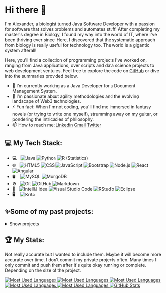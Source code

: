 # Hi there 👋
I'm Alexander, a biologist turned Java Software Developer with a passion for software that solves problems and automates stuff.
After completing my master's degree in Biology, I found my way into the world of IT, where I've been thriving ever since. Here, I discovered that the systematic approach from biology is really useful for technology too. The world is a gigantic system afterall!<br>

Here, you'll find a collection of programming projects I've worked on, ranging from Java applications, over scripts and data science projects to web development ventures. Feel free to explore the code on [GitHub](https://github.com/AlexandersProjects) or dive into the summaries provided below.

- 🔭 I’m currently working as a Java Developer for a Document Management System.
- 🌱 I’m passionate about agility methodologies and the evolving landscape of Web3 technologies.
- ⚡ Fun fact: When I'm not coding, you'll find me immersed in fantasy novels (or trying to write one myself), strumming away on my guitar, or pondering the intricacies of philosophy.
- 📫 How to reach me: [Linkedin](https://www.linkedin.com/in/alexanderblaschkosch%C3%A4nzer/) [Gmail](mailto:alexander.blaschko@gmail.com) [Twitter](https://twitter.com/ThePositiveBoy)
<!--- ![Twitter Follow](https://img.shields.io/twitter/follow/ThePositiveBoy?style=social) -->

## 💻 My Tech Stack:
<!-- [![Java, Git, JavaScript, HTML, CSS, SQL, Python, Next.js, Node.js, React, Angular](https://skillicons.dev/icons?i=java,git,js,html,css,py,next,nodejs,react,angular)](https://skillicons.dev) -->

- 💻 &nbsp;
  ![Java](https://img.shields.io/badge/-Java-333333?style=flat&logo=Java&logoColor=007396)
  ![Python](https://img.shields.io/badge/-Python-333333?style=flat&logo=python)
  ![R (Statistics)](https://img.shields.io/badge/-R-333333?style=flat&logo=R&logoColor=276DC3)
- 🌐 &nbsp;
  ![HTML5](https://img.shields.io/badge/-HTML5-333333?style=flat&logo=HTML5)
  ![CSS](https://img.shields.io/badge/-CSS-333333?style=flat&logo=CSS3&logoColor=1572B6)
  ![JavaScript](https://img.shields.io/badge/-JavaScript-333333?style=flat&logo=javascript)
  ![Bootstrap](https://img.shields.io/badge/-Bootstrap-333333?style=flat&logo=bootstrap&logoColor=563D7C)
  ![Node.js](https://img.shields.io/badge/-Node.js-333333?style=flat&logo=node.js)
  ![React](https://img.shields.io/badge/-React-333333?style=flat&logo=react)
  ![Angular](https://img.shields.io/badge/-Angular-333333?style=flat&logo=angular)
- 🛢 &nbsp;&nbsp;
  ![MySQL](https://img.shields.io/badge/-MySQL-333333?style=flat&logo=mysql)
  ![MongoDB](https://img.shields.io/badge/-MongoDB-333333?style=flat&logo=mongodb)
- ⚙️ &nbsp;
  ![Git](https://img.shields.io/badge/-Git-333333?style=flat&logo=git)
  ![GitHub](https://img.shields.io/badge/-GitHub-333333?style=flat&logo=github)
  ![Markdown](https://img.shields.io/badge/-Markdown-333333?style=flat&logo=markdown)
- 🔧 &nbsp;
  ![IntelliJ Idea](https://img.shields.io/badge/-Intellij%20Idea-333333?style=flat&logo=intellij-idea&logoColor=007ACC)
  ![Visual Studio Code](https://img.shields.io/badge/-Visual%20Studio%20Code-333333?style=flat&logo=visual-studio-code&logoColor=007ACC)
  ![RStudio](https://img.shields.io/badge/-RStudio-333333?style=flat&logo=rstudio)
  ![Eclipse](https://img.shields.io/badge/-Eclipse-333333?style=flat&logo=eclipse-ide&logoColor=2C2255)
- 🖥 &nbsp;&nbsp;
  ![Krita](https://img.shields.io/badge/-Krita-333333?style=flat&logo=krita)

## ✨Some of my past projects:
<!--🗄️ 🖇️ 📇 ✨ 🌟 -->
<details>
  <summary>Show projects</summary>

<!--Template for a new project:

### [Porjectname (Languages/More Languages)](link_to_project)
Description
<details>
  <summary>More details</summary>
  A bit longer description

#### Some screenshots from my application:
<img alt="YOUR-ALT-TEXT" src="YOUR-DEFAULT-IMAGE">
</details>

-->

<!-- Projects to add:

 -->


<!--Project: -->
### [Todolist (Javascript/node.js/express.js)](https://github.com/AlexandersProjects/todolist-v2)
My Todo List application with Javascript, node.js, and express.js.
<details>
  <summary>More details</summary>
  This is a Todo List application built with Node.js, Express, and MongoDB. It allows users to create, view, and delete tasks.

#### My application:

<img alt="My todolist-v2 Application" src="./images/my_todolist_app.png">
</details>

<!--Project: -->
### [Weather App (Node.js/React)](https://github.com/AlexandersProjects/WeatherProject)
This is my Weather application. 
<details>
  <summary>More details</summary>
  Get your own API-Key (it's for free), run the application (1. node install, 2. node ./app.js), and you can check the weather on your own website!

#### Some screenshots from my application:
  <img alt="A picture of my Weather App" src="./images/my_weather_app.png">
  <img alt="A picture the response of my Weather App" src="./images/my_weather_app_response.png">

</details>

<!--Project: -->
### [My FreeCodeCamp Responsive Web Design Projects (HTML/CSS)](https://github.com/AlexandersProjects/ResponsiveWebDesignProjects_FCC)
This was my first complete Web Design course.
<details>
  <summary>More details</summary>
I got my FreeCodeCamp Responsive Web Design Certificate!<br>
For this I went through the course (estimated 300 hours) and finished these 5 projects.

### This is my Certificate:
[<img src="./images/responsive_web_design_FCC_Certificate.jpg" width="600" height="450">](https://www.freecodecamp.org/certification/alexanders_coding_journey/responsive-web-design)

## And here are my creations:
### This is my Hulk Tribute page:
[<img src="./images/responsive_web_design_FCC_Tribute_page.jpg" width="500" height="600">](https://codepen.io/alexandersprojects/full/oNWqEOb)

### This is my Hulk-Fans Survey page:
[<img src="./images/responsive_web_design_FCC_Survey_page.jpg" width="450" height="550">](https://codepen.io/alexandersprojects/full/BaRrYem)

### This is my Hulk Landing page:
[<img src="./images/responsive_web_design_FCC_Landing_page.jpg" width="600" height="450">](https://codepen.io/alexandersprojects/full/abWYqgo)

### This is my Fake Technical Documentation:
[<img src="./images/responsive_web_design_FCC_Technical_documentation.jpg" width="450" height="450">](https://codepen.io/alexandersprojects/full/VwbXQJj)

### This is my Portfolio page:
[<img src="./images/responsive_web_design_FCC_portfolio.jpg" width="500" height="600">](https://codepen.io/alexandersprojects/pen/QWvmQXx)

<!--Project: -->
# [First CSS Trials (HTML/CSS)](https://github.com/AlexandersProjects/pancake_recipe_website/tree/main)
Here, I updated my trial website and made a CatPhotoApp with HTML and CSS.

## Example output:
<img src="./images/Pancake_recipe_website_CSS_update.jpg" width="450" height="700">
<img src="./images/CatPhotoApp.jpg" width="350" height="600">

<!--Project: -->
# [First website in HTML (HTML)](https://github.com/AlexandersProjects/pancake_recipe_website/tree/main)
This is my first HTML Website.
I created a simple pancake recipe and experimented with some HTML code.

## Example output:
<img src="./images/Pancake recipe website picture.jpg" width="450" height="700">
</details>

<!--Project: -->
### [ANOVA of tips (Python)](https://github.com/AlexandersProjects/ANOVA_python)
My ANOVA analysis with python of a freely available tips-dataset.
<details>
  <summary>More details</summary>
* Explored the data
  * Boxplots
  * QQ-plots
  * Histograms
  * Used different R libraries for data exploration
* Controlled the data for outliers
* Compared if the total bills are statistically significantly different per weekday.

## Hypothesis

H1: The weekday has an effect on the amount of the total bill.
(M[1] != M[2] != M[3] != M[4])

H0: The weekday has no effect on the amount of the total bill.
(M[1] = M[2] = M[3] = M[4])

## Conclusion
### ANOVA
The weekday has a significant influence on the total bill (F(3, 240) = 2.767 , p = 0.0424). 3.34 % of the spread of the total sum can be explained by the weekday. According to Cohen (1988) is the effect size of 0.186 a small effect.

### Post-hoc-Test
The Bonferroni Post-Hoc-Test shows that no groups can be generalized out of the weekday (all p > 0.05). Thursday (M=17.68, SD=7.89, N=62), Friday (M=17.15, SD=8.30, N=19), Saturday (M=20.44, SD=9.48, N=87) and Sunday (M=21.41, SD=8.83, N=76) are not significantly different.

It can be concluded that no independent groups can be formed that differ from each other. Hence, although the ANOVA was significant, the H0 is kept and H1 declined.

## Example output:
<img src="./images/anova_python_violin_plot.png" width="450" height="450">
<img src="./images/anova_python_mean_plot.png" width="450" height="450">

</details>


  <!--Project: -->
### [Statistical Exploration of tips (Python)](https://github.com/AlexandersProjects/stats_in_python)
My statistical exploration with python of a freely available tips-dataset.
<details>
  <summary>More details</summary>
* Explored the data
  * Boxplots
  * QQ-plots
  * Histograms
  * Used different Python libraries for data exploration
* Controlled the data for outliers
* Used Pearson to check if there is a correlation between the total bill and the tip
* Compared if man and woman give significantly different tips.

## Conclusion
### Pearson
The tip and the total bill correlate positively significant (r = 0.6757341, p < 2.2e-16, n = 244). Hence, it can be said the higher the total bill the higher the tip. 45.66 % of the spread of the whole variance can be explained through the tip and the total bill. According to Cohen (1992) is the effect size of 0.68 a strong effect. The H0 can be discarded.

### T-Test
There is no significant difference between the tip of women (M = 2.83, SD = 1.16, n = 87) and man (M = 3.09, SD = 1.49, n = 157), (t(242) = -1.3879, p= 0.1665, n=244)). According to Cohen (1992) is the effect size of 0.185 no effect. The H0 cannot be discarded.

## Example output:
<img src="./images/stats_in_python_histogram.png" width="450" height="450">
<img src="./images/stats_in_python_probability_plot.png" width="450" height="300">
</details>


  <!--Project: -->
### [Freedom Status ANOVA (R)](https://github.com/AlexandersProjects/freedom_comparison_worldwide)
My statistical exploration with python of a freely available freedom-status-dataset.
<details>
  <summary>More details</summary>
* Explored the data
  * Boxplots
  * QQ-plots
  * Histograms
  * Used different R libraries for data exploration
* Controlled the data for outliers
* Compared if the different Freedom status are statistically significantly different groups.

## Hypothesis

H1: There is a mean difference between degree of freedom and the relative GDP.
(FS[F] != FS[NF] != FS[PF])

H0: There is no mean difference between degree of freedom and the relative GDP.
(FS[F] = FS[NF] = FS[PF])

## Conclusion
### ANOVA
The degree of freedom has a signifikant influence on the relative GDP (F(2, 49.062) = 15.491 , p = 6.097e-06). 19.4 % of the variation in the relative GDP around the overall mean can be explained by the degree of freedom. The effect strength according to Cohen (1988) is f = 0.4907 and corresponds to a strong effect.

### Post-hoc-Test
The Tukey post-hoc-test shows, that two groups can be constructed according to degree of freedom (all p < .05): free (M = 27841401	, SD = 26632852, N = 56), and not-free (M = 12368148, SD = 18508685,N = 21) and partially-free (M = 6202767	, SD = 10345156, N=44) form the second group.

It can be concluded that two independent groups can be formed that differ from each other. Freedom is the most effective. H0 is declined, H1 accepted.

## Example output:
<img src="./images/freedom_qqplot.png" width="600" height="450">
<img src="./images/freedom_profilediagram.png" width="450" height="450">

</details>

<!--Project: -->
### [Handwritten digits recognition (Python)](https://github.com/AlexandersProjects/ml_number_recognition)
<details>
  <summary>More details</summary>
* Imported 20000 pictures
* Cleaned and reshaped the images
* Explored/ visualized the images
* Performed different prediction models:
  * Linear regression
  * Decision tree
  * Random Forest
  * Simple Neuronal Network
  * Try of convoluted Neuronal Network
* Tried different evaluation methods
  * Heatmap with errors
  * Loss over epochs
  * Accuracy

## Example output:
<img src="./images/digits_visualization.png" width="450" height="450">
<img src="./images/digits_error_heatmap.png" width="450" height="450">

</details>


  <!--Project: -->
### [Pokemon comparison (R)](https://github.com/AlexandersProjects/legendary_pokemon_comparison)
In this project, I compared the legendary pokemon in R.
<details>
  <summary>More details</summary>
* Explored the data
* Controlled the data
* Compared if legendary pokemon have statistically higher attack than non-legendary pokemon.

## Hypothesis

H0: The attack of legendary pokemon is lower or equal than of non-legendary pokemon.
(M[L] </= M[NL])

H1: The attack of legendary pokemon higher than of non-legendary pokemon.
(M[L] > M[NL])

## Conclusion
Legendary (M = 116.68, SD = 30.35, n = 65) pokemon have significantly higher attacks than non-legendary (M = 75.67, SD = 30.49, n = 735) pokemon (t(798) = -10.397, p = 2.513e-05, n= 798). Hence, the H0 can be discarded.
The effect-size is d = 3.438535 and is according to Cohen (1988) a very strong effect.

## Histrogram of pokemon attack:
<img src="./images/pokemon_histogram.png" width="600" height="450">

</details>


<!--Project: -->
### [Asteroid diameter prediction (Python)](https://github.com/AlexandersProjects/Asteroid_Diameter_Prediction)
In this project, I used machine learning for predicting asteroid diameter.
<details>
  <summary>More details</summary>
  * Cleaned the data
* Explored the data
* Performed different prediction models:
  * Linear regression
  * Polynomial regressions
  * Decision tree
  * Random Forest

## Example output:
<img src="./images/asteroids_decision%20tree.png" width="450" height="450">
<img src="./images/asteroids_Decision%20Tree_Error%20Curve.png" width="450" height="450">
</details>

<!--Project: -->
### [Overfitting example (Python)](https://github.com/AlexandersProjects/ueberanpassung_Beispiele)
Here, I created different regressions and compared them.
<details>
  <summary>More details</summary>
* Used pipelines
* Used convenience functions for calculations
* performed:
  * Linear regression
  * Quadratic regression
  * Cubic regression
* Made different plots

## Example output:
<img src="./images/lineare_regression_ueberanpassung_001.png" width="450" height="450">
<img src="./images/quadratische_regression_ueberanpassung_002.png" width="450" height="450">
<img src="./images/kubische_regression_ueberanpassung_003.png" width="450" height="450">
</details>

<!--Project: -->
### [Linear Regression (Python)](https://github.com/AlexandersProjects/linear_regressions)
Linear regressions are cool.
<details>
  <summary>More details</summary>
* performed:
  * linear regression
  * multiple linear regression
  * polynomial regression
  * exploratory Data analysis
* Made different plots

## Example output:
<img src="./images/linear_regression.png" width="450" height="450">

<img src="./images/seaborn_pairplot.png" width="800" height="800">
</details>

<!--Project: -->
### [SQL film festival database](https://github.com/AlexandersProjects/SQL_Filmfestival_Database)
<details>
  <summary>More details</summary>
  
* I constructed a database from scratch
* I created all necessary tables
* I made all the necessary connections and indices
* I created views, procedures and triggers
* I made useful table and scalar functions

## The created database:
<img src="./images/film_festival_database_diagram.jpg" width="1200" height="600">
</details>


<!--Project: -->
### [Height and weight Dataset with OOP (Python)](https://github.com/CrazyShaddy/height_weight_analysis_and_prediction)
<details>
  <summary>More details</summary>
  
* I scraped data from a website
* I explored the data
* I included everything in objects (OOP)
* I retained graphs from my classes
  * Sub plots
  * Regression line
* I made my first small prediction

## Created output:
<img src="./images/linear_reg_1.png" width="450" height="450">
<img src="./images/subplot_1.png" width="600" height="600">
<img src="./images/prediction_output.png" width="600" height="600">

</details>

<!--Project: -->
### [Exploratory Data Analysis (Python)](https://github.com/CrazyShaddy/Exploratory-Data-Analysis)
<details>
  <summary>More details</summary>
* I explored data from an online database
* I extracted different dataframes
* I merged important dataframes
* I made
  * Bar charts
  * Pie chart
  * Box plot
  * Sub plots
  * Different sub plots in one figure

## Created output:
<img src="./images/bar_chart_001.png" width="600" height="600">

<img src="./images/bar_chart_meals_per_food.png" width="600" height="600">

<img src="./images/pie_chart_cuisine_share.png" width="550" height="400">

<img src="./images/box_cuisine_price.png" width="450" height="450">

![](/images/first_subplot_scatter.png)

![](/images/three_plots.png)
</details>


<!--Project: -->
### [Compound Interest calculator (Python)](https://github.com/CrazyShaddy/Compound_Interest_Calculator)
<details>
  <summary>More details</summary>
* I made a calculator that calculates the compound interest and plots the graph from start till finish
* I took the user input
* I made functions to
  * retain the CI
  * save the x-values
  * calculate the compound interest
* I made lists for x- and y-values
* Finally, I plotted the graph with matplotlib

## Example output:

![](/images/Output_console.png)

![](/images/CI_example.png)

</details>

<!--Project: -->
### My first project
This was my very first project.
<details>
  <summary>More details</summary>
  Surprise!
  Text me if you read this. Maybe you are the first one!
</details>

</details>

## 🏆 My Stats:
Not really accurate but I wanted to include them. Maybe it will become more accurate over time. I don't commit my private projects often. Many times I only commit and push them after it's quite okay running or complete. Depending on the size of the project.

<a href="https://github.com/AlexandersProjects">
  <img height="180em" alt="Most Used Languages" src="https://github-readme-stats.vercel.app/api/top-langs/?username=AlexandersProjects&theme=github_dark&layout=compact&hide=jupyter notebook,html" />
  <img height="180em" alt="Most Used Languages" src="https://github-readme-stats.vercel.app/api/top-langs/?username=AlexandersProjects&theme=github_dark&layout=compact&hide=jupyter notebook" />
  <img height="180em" alt="Most Used Languages" src="https://github-readme-stats.vercel.app/api/top-langs/?username=AlexandersProjects&theme=github_dark&layout=compact&hide=html" />
  <img height="180em" alt="Most Used Languages" src="https://github-readme-stats.vercel.app/api/top-langs/?username=AlexandersProjects&theme=github_dark&layout=compact&hide=jupyter" />
  <img height="180em" alt="Most Used Languages" src="https://github-readme-stats.vercel.app/api/top-langs/?username=AlexandersProjects&theme=github_dark&layout=compact&hide='jupyter notebook'" />
  <img height="180em" alt="GitHub Stats" src="https://github-readme-stats.vercel.app/api?username=AlexandersProjects&theme=github_dark&show_icons=true&count_private=true&rank_icon=github" />
  <!-- Other themes: github_dark_dimmed, shadow_red, default, transparent -->
</a>

<!-- [![Anurag's GitHub stats](https://github-readme-stats.vercel.app/api?username=AlexandersProjects)](https://github.com/anuraghazra/github-readme-stats) 
![Top Langs](https://github-readme-stats.vercel.app/api/top-langs/?username=anuraghazra&hide_progress=true)

-->